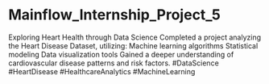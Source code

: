 # Mainflow_Internship_Project_5
Exploring Heart Health through Data Science  Completed a project analyzing the Heart Disease Dataset, utilizing:  Machine learning algorithms Statistical modeling Data visualization tools  Gained a deeper understanding of cardiovascular disease patterns and risk factors.  #DataScience #HeartDisease #HealthcareAnalytics #MachineLearning   
